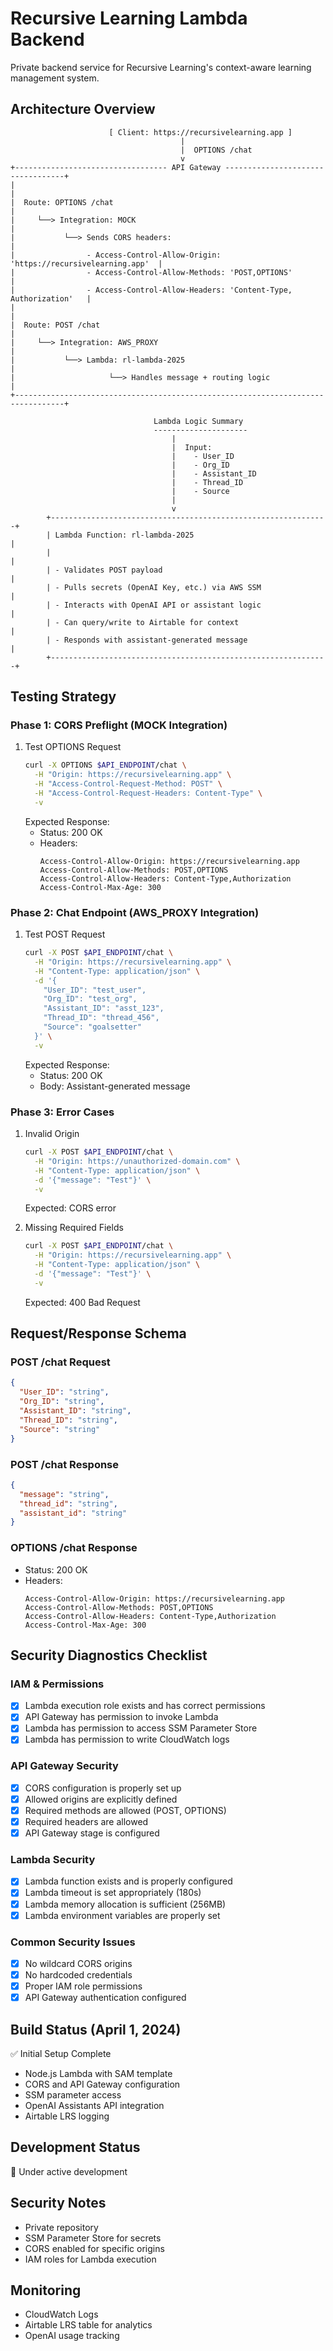 # Recursive Learning Lambda Backend

Private backend service for Recursive Learning's context-aware learning management system.

## Architecture Overview

```
                      [ Client: https://recursivelearning.app ]
                                      |
                                      |  OPTIONS /chat
                                      v
+---------------------------------- API Gateway ----------------------------------+
|                                                                                 |
|  Route: OPTIONS /chat                                                           |
|     └──> Integration: MOCK                                                      |
|           └──> Sends CORS headers:                                              |
|                - Access-Control-Allow-Origin: 'https://recursivelearning.app'  |
|                - Access-Control-Allow-Methods: 'POST,OPTIONS'                  |
|                - Access-Control-Allow-Headers: 'Content-Type, Authorization'   |
|                                                                                 |
|  Route: POST /chat                                                              |
|     └──> Integration: AWS_PROXY                                                 |
|           └──> Lambda: rl-lambda-2025                                           |
|                     └──> Handles message + routing logic                        |
+---------------------------------------------------------------------------------+

                                Lambda Logic Summary
                                ---------------------
                                    |
                                    |  Input: 
                                    |    - User_ID
                                    |    - Org_ID
                                    |    - Assistant_ID
                                    |    - Thread_ID
                                    |    - Source
                                    |
                                    v
        +--------------------------------------------------------------+
        | Lambda Function: rl-lambda-2025                              |
        |                                                              |
        | - Validates POST payload                                     |
        | - Pulls secrets (OpenAI Key, etc.) via AWS SSM              |
        | - Interacts with OpenAI API or assistant logic              |
        | - Can query/write to Airtable for context                   |
        | - Responds with assistant-generated message                 |
        +--------------------------------------------------------------+
```

## Testing Strategy

### Phase 1: CORS Preflight (MOCK Integration)
1. Test OPTIONS Request
   ```bash
   curl -X OPTIONS $API_ENDPOINT/chat \
     -H "Origin: https://recursivelearning.app" \
     -H "Access-Control-Request-Method: POST" \
     -H "Access-Control-Request-Headers: Content-Type" \
     -v
   ```
   Expected Response:
   - Status: 200 OK
   - Headers:
     ```
     Access-Control-Allow-Origin: https://recursivelearning.app
     Access-Control-Allow-Methods: POST,OPTIONS
     Access-Control-Allow-Headers: Content-Type,Authorization
     Access-Control-Max-Age: 300
     ```

### Phase 2: Chat Endpoint (AWS_PROXY Integration)
1. Test POST Request
   ```bash
   curl -X POST $API_ENDPOINT/chat \
     -H "Origin: https://recursivelearning.app" \
     -H "Content-Type: application/json" \
     -d '{
       "User_ID": "test_user",
       "Org_ID": "test_org",
       "Assistant_ID": "asst_123",
       "Thread_ID": "thread_456",
       "Source": "goalsetter"
     }' \
     -v
   ```
   Expected Response:
   - Status: 200 OK
   - Body: Assistant-generated message

### Phase 3: Error Cases
1. Invalid Origin
   ```bash
   curl -X POST $API_ENDPOINT/chat \
     -H "Origin: https://unauthorized-domain.com" \
     -H "Content-Type: application/json" \
     -d '{"message": "Test"}' \
     -v
   ```
   Expected: CORS error

2. Missing Required Fields
   ```bash
   curl -X POST $API_ENDPOINT/chat \
     -H "Origin: https://recursivelearning.app" \
     -H "Content-Type: application/json" \
     -d '{"message": "Test"}' \
     -v
   ```
   Expected: 400 Bad Request

## Request/Response Schema

### POST /chat Request
```json
{
  "User_ID": "string",
  "Org_ID": "string",
  "Assistant_ID": "string",
  "Thread_ID": "string",
  "Source": "string"
}
```

### POST /chat Response
```json
{
  "message": "string",
  "thread_id": "string",
  "assistant_id": "string"
}
```

### OPTIONS /chat Response
- Status: 200 OK
- Headers:
  ```
  Access-Control-Allow-Origin: https://recursivelearning.app
  Access-Control-Allow-Methods: POST,OPTIONS
  Access-Control-Allow-Headers: Content-Type,Authorization
  Access-Control-Max-Age: 300
  ```

## Security Diagnostics Checklist

### IAM & Permissions
- [x] Lambda execution role exists and has correct permissions
- [x] API Gateway has permission to invoke Lambda
- [x] Lambda has permission to access SSM Parameter Store
- [x] Lambda has permission to write CloudWatch logs

### API Gateway Security
- [x] CORS configuration is properly set up
- [x] Allowed origins are explicitly defined
- [x] Required methods are allowed (POST, OPTIONS)
- [x] Required headers are allowed
- [x] API Gateway stage is configured

### Lambda Security
- [x] Lambda function exists and is properly configured
- [x] Lambda timeout is set appropriately (180s)
- [x] Lambda memory allocation is sufficient (256MB)
- [x] Lambda environment variables are properly set

### Common Security Issues
- [x] No wildcard CORS origins
- [x] No hardcoded credentials
- [x] Proper IAM role permissions
- [x] API Gateway authentication configured

## Build Status (April 1, 2024)

✅ Initial Setup Complete
- Node.js Lambda with SAM template
- CORS and API Gateway configuration
- SSM parameter access
- OpenAI Assistants API integration
- Airtable LRS logging

## Development Status
🚧 Under active development

## Security Notes
- Private repository
- SSM Parameter Store for secrets
- CORS enabled for specific origins
- IAM roles for Lambda execution

## Monitoring
- CloudWatch Logs
- Airtable LRS table for analytics
- OpenAI usage tracking